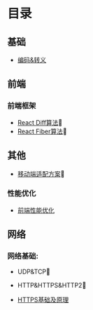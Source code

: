 # 目录
## 基础
- [编码&转义](https://github.com/xwchris/blog/issues/68)

## 前端

### 前端框架
- [React Diff算法]():bug:
- [React Fiber算法]():bug:

## 其他
- [移动端适配方案]():bug:
  

### 性能优化
- [前端性能优化](https://github.com/xwchris/blog/issues/72)

## 网络

### 网络基础:
- UDP&TCP:bug:
- HTTP&HTTPS&HTTP2:bug:

- [HTTPS基础及原理](https://github.com/xwchris/blog/issues/17)
